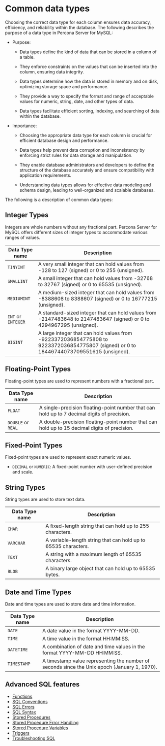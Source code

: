 # Common data types

Choosing the correct data type for each column ensures data accuracy, efficiency, and reliability within the database. The following describes the purpose of a data type in Percona Server for MySQL:

* Purpose:

   * Data types define the kind of data that can be stored in a column of a table.

   * They enforce constraints on the values that can be inserted into the column, ensuring data integrity.

   * Data types determine how the data is stored in memory and on disk, optimizing storage space and performance.

   * They provide a way to specify the format and range of acceptable values for numeric, string, date, and other types of data.

   * Data types facilitate efficient sorting, indexing, and searching of data within the database.

* Importance:

   * Choosing the appropriate data type for each column is crucial for efficient database design and performance.

   * Data types help prevent data corruption and inconsistency by enforcing strict rules for data storage and manipulation.

   * They enable database administrators and developers to define the structure of the database accurately and ensure compatibility with application requirements.

   * Understanding data types allows for effective data modeling and schema design, leading to well-organized and scalable databases.


The following is a description of common data types:

## Integer Types 

Integers are whole numbers without any fractional part. Percona Server for MySQL offers different sizes of integer types to accommodate various ranges of values.

| Data Type name | Description |
| --- | --- |
| `TINYINT` | A very small integer that can hold values from -128 to 127 (signed) or 0 to 255 (unsigned). |
| `SMALLINT` | A small integer that can hold values from -32768 to 32767 (signed) or 0 to 65535 (unsigned). |
| `MEDIUMINT` | A medium-sized integer that can hold values from -8388608 to 8388607 (signed) or 0 to 16777215 (unsigned). |
| `INT` or `INTEGER` | A standard-sized integer that can hold values from -2147483648 to 2147483647 (signed) or 0 to 4294967295 (unsigned). |
| `BIGINT` | A large integer that can hold values from -9223372036854775808 to 9223372036854775807 (signed) or 0 to 18446744073709551615 (unsigned). |

## Floating-Point Types

Floating-point types are used to represent numbers with a fractional part.

| Data Type name | Description |
| --- | --- |
| `FLOAT` | A single-precision floating-point number that can hold up to 7 decimal digits of precision. |
| `DOUBLE` or `REAL` | A double-precision floating-point number that can hold up to 15 decimal digits of precision. |

## Fixed-Point Types

Fixed-point types are used to represent exact numeric values.

* `DECIMAL` or `NUMERIC`: A fixed-point number with user-defined precision and scale.

## String Types

String types are used to store text data.

| Data Type name | Description |
| --- | --- |
| `CHAR` | A fixed-length string that can hold up to 255 characters. |
| `VARCHAR` | A variable-length string that can hold up to 65535 characters. |
| `TEXT` | A string with a maximum length of 65535 characters. |
| `BLOB` | A binary large object that can hold up to 65535 bytes. |

## Date and Time Types

Date and time types are used to store date and time information.

| Data Type name | Description |
| --- | --- |
| `DATE` | A date value in the format YYYY-MM-DD. |
| `TIME` | A time value in the format HH:MM:SS. |
| `DATETIME` | A combination of date and time values in the format YYYY-MM-DD HH:MM:SS. |
| `TIMESTAMP` | A timestamp value representing the number of seconds since the Unix epoch (January 1, 1970). |

## Advanced SQL features

* [Functions](functions.md)
* [SQL Conventions](sql-conventions.md)
* [SQL Errors](sql-errors.md)
* [SQL Syntax](sql-syntax.md)
* [Stored Procedures](stored-procedures.md)
* [Stored Procedure Error Handling](stored-procedure-error-handling.md)
* [Stored Procedure Variables](stored-procedure-variables.md)
* [Triggers](triggers.md)
* [Troubleshooting SQL](troubleshooting-sql.md)
